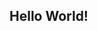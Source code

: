 ## Hello World!

<!--
**gouthamsaipydi/gouthamsaipydi** is a ✨ _special_ ✨ repository because its `README.md` (this file) appears on your GitHub profile.

Here are some ideas to get you started:

- I'm Goutham Sai Pydi, a Math graduate from Indian Institute of Science Education and Research, Kolkata. I plan to switch to economics in the future. I love solving complex math puzzles and engaging in activities that test my mental agility. In my free time, I enjoy reading, playing beginner-level guitar, and exploring chess as a novice.
-->
